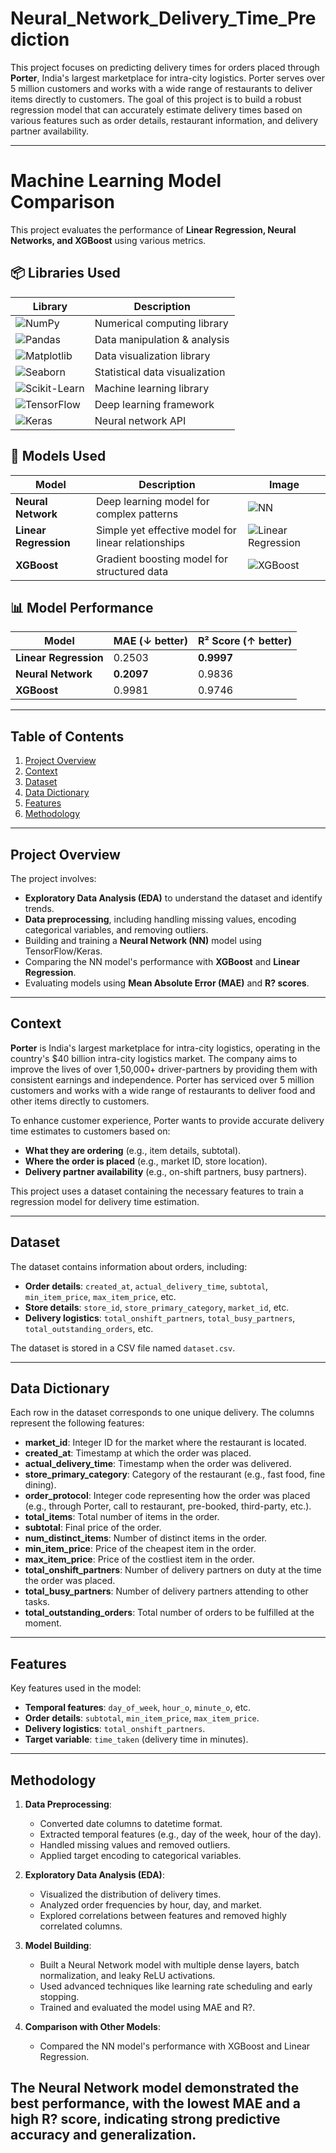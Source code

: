 # Neural_Network_Delivery_Time_Prediction

This project focuses on predicting delivery times for orders placed through **Porter**, India's largest marketplace for intra-city logistics. Porter serves over 5 million customers and works with a wide range of restaurants to deliver items directly to customers. The goal of this project is to build a robust regression model that can accurately estimate delivery times based on various features such as order details, restaurant information, and delivery partner availability.

---
# Machine Learning Model Comparison

This project evaluates the performance of **Linear Regression, Neural Networks, and XGBoost** using various metrics.

## 📦 Libraries Used

| Library | Description |
|---------|------------|
| ![NumPy](https://img.shields.io/badge/NumPy-013243?style=for-the-badge&logo=numpy&logoColor=white) | Numerical computing library |
| ![Pandas](https://img.shields.io/badge/Pandas-150458?style=for-the-badge&logo=pandas&logoColor=white) | Data manipulation & analysis |
| ![Matplotlib](https://img.shields.io/badge/Matplotlib-11557c?style=for-the-badge&logo=python&logoColor=white) | Data visualization library |
| ![Seaborn](https://img.shields.io/badge/Seaborn-008080?style=for-the-badge&logo=python&logoColor=white) | Statistical data visualization |
| ![Scikit-Learn](https://img.shields.io/badge/Scikit--Learn-F7931E?style=for-the-badge&logo=scikit-learn&logoColor=white) | Machine learning library |
| ![TensorFlow](https://img.shields.io/badge/TensorFlow-FF6F00?style=for-the-badge&logo=tensorflow&logoColor=white) | Deep learning framework |
| ![Keras](https://img.shields.io/badge/Keras-D00000?style=for-the-badge&logo=keras&logoColor=white) | Neural network API |

## 🤖 Models Used

| Model | Description | Image |
|-------|------------|-------|
| **Neural Network** | Deep learning model for complex patterns | ![NN](https://upload.wikimedia.org/wikipedia/commons/e/e4/Artificial_neural_network.svg) |
| **Linear Regression** | Simple yet effective model for linear relationships | ![Linear Regression](https://upload.wikimedia.org/wikipedia/commons/3/3a/Linear_regression.svg) |
| **XGBoost** | Gradient boosting model for structured data | ![XGBoost](https://upload.wikimedia.org/wikipedia/commons/a/a3/XGBoost_logo.png) |



## 📊 Model Performance

| Model               | MAE (↓ better) | R² Score (↑ better) |
|---------------------|--------------|------------------|
| **Linear Regression** | 0.2503       | **0.9997**       |
| **Neural Network**   | **0.2097**   | 0.9836           |
| **XGBoost**         | 0.9981       | 0.9746           |

---


## **Table of Contents**
1. [Project Overview](#project-overview)
2. [Context](#context)
3. [Dataset](#dataset)
4. [Data Dictionary](#data-dictionary)
5. [Features](#features)
6. [Methodology](#methodology)

---

## **Project Overview**
The project involves:
- **Exploratory Data Analysis (EDA)** to understand the dataset and identify trends.
- **Data preprocessing**, including handling missing values, encoding categorical variables, and removing outliers.
- Building and training a **Neural Network (NN)** model using TensorFlow/Keras.
- Comparing the NN model's performance with **XGBoost** and **Linear Regression**.
- Evaluating models using **Mean Absolute Error (MAE)** and **R? scores**.

---

## **Context**
**Porter** is India's largest marketplace for intra-city logistics, operating in the country's $40 billion intra-city logistics market. The company aims to improve the lives of over 1,50,000+ driver-partners by providing them with consistent earnings and independence. Porter has serviced over 5 million customers and works with a wide range of restaurants to deliver food and other items directly to customers.

To enhance customer experience, Porter wants to provide accurate delivery time estimates to customers based on:
- **What they are ordering** (e.g., item details, subtotal).
- **Where the order is placed** (e.g., market ID, store location).
- **Delivery partner availability** (e.g., on-shift partners, busy partners).

This project uses a dataset containing the necessary features to train a regression model for delivery time estimation.

---

## **Dataset**
The dataset contains information about orders, including:
- **Order details**: `created_at`, `actual_delivery_time`, `subtotal`, `min_item_price`, `max_item_price`, etc.
- **Store details**: `store_id`, `store_primary_category`, `market_id`, etc.
- **Delivery logistics**: `total_onshift_partners`, `total_busy_partners`, `total_outstanding_orders`, etc.

The dataset is stored in a CSV file named `dataset.csv`.

---

## **Data Dictionary**
Each row in the dataset corresponds to one unique delivery. The columns represent the following features:
- **market_id**: Integer ID for the market where the restaurant is located.
- **created_at**: Timestamp at which the order was placed.
- **actual_delivery_time**: Timestamp when the order was delivered.
- **store_primary_category**: Category of the restaurant (e.g., fast food, fine dining).
- **order_protocol**: Integer code representing how the order was placed (e.g., through Porter, call to restaurant, pre-booked, third-party, etc.).
- **total_items**: Total number of items in the order.
- **subtotal**: Final price of the order.
- **num_distinct_items**: Number of distinct items in the order.
- **min_item_price**: Price of the cheapest item in the order.
- **max_item_price**: Price of the costliest item in the order.
- **total_onshift_partners**: Number of delivery partners on duty at the time the order was placed.
- **total_busy_partners**: Number of delivery partners attending to other tasks.
- **total_outstanding_orders**: Total number of orders to be fulfilled at the moment.

---

## **Features**
Key features used in the model:
- **Temporal features**: `day_of_week`, `hour_o`, `minute_o`, etc.
- **Order details**: `subtotal`, `min_item_price`, `max_item_price`.
- **Delivery logistics**: `total_onshift_partners`.
- **Target variable**: `time_taken` (delivery time in minutes).

---

## **Methodology**
1. **Data Preprocessing**:
   - Converted date columns to datetime format.
   - Extracted temporal features (e.g., day of the week, hour of the day).
   - Handled missing values and removed outliers.
   - Applied target encoding to categorical variables.

2. **Exploratory Data Analysis (EDA)**:
   - Visualized the distribution of delivery times.
   - Analyzed order frequencies by hour, day, and market.
   - Explored correlations between features and removed highly correlated columns.

3. **Model Building**:
   - Built a Neural Network model with multiple dense layers, batch normalization, and leaky ReLU activations.
   - Used advanced techniques like learning rate scheduling and early stopping.
   - Trained and evaluated the model using MAE and R?.

4. **Comparison with Other Models**:
   - Compared the NN model's performance with XGBoost and Linear Regression.


The **Neural Network model** demonstrated the best performance, with the lowest MAE and a high R? score, indicating strong predictive accuracy and generalization.
---
